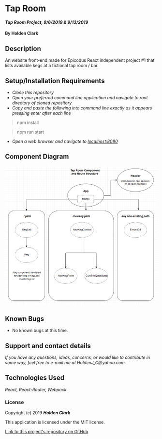 # Tap Room

#### _Tap Room Project, 9/6/2019 & 9/13/2019_

#### By **Holden Clark**

## Description

An website front-end made for Epicodus React independent project #1 that lists available kegs at a fictional tap room / bar.

## Setup/Installation Requirements

* _Clone this repository_
* _Open your preferred command line application and navigate to root directory of cloned repository_
* _Copy and paste the following into command line exactly as it appears pressing enter after each line_

> npm install

> npm run start

* _Open a web browser and navigate to [localhost:8080](localhost:8080)_

## Component Diagram

![alt-text](https://github.com/HoldenJC/tap-room-react/blob/master/component-diagram.png)

## Known Bugs
* No known bugs at this time.

## Support and contact details

_If you have any questions, ideas, concerns, or would like to contribute in some way, feel free to e-mail me at HoldenJ_C@yahoo.com_

## Technologies Used
_React,_
_React-Router,_
_Webpack_

### License

Copyright (c) 2019 **_Holden Clark_**

This application is licensed under the MIT license.

[Link to this project's repository on GitHub](https://github.com/HoldenJC/tap-room-react)